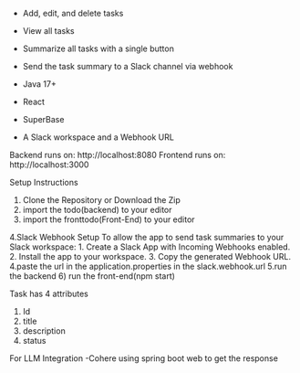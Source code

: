 - Add, edit, and delete tasks
- View all tasks
- Summarize all tasks with a single button
- Send the task summary to a Slack channel via webhook

- Java 17+
- React
- SuperBase
- A Slack workspace and a Webhook URL

Backend runs on: http://localhost:8080
Frontend runs on: http://localhost:3000


Setup Instructions
1. Clone the Repository or Download the Zip
2. import the todo(backend) to your editor
3. import the fronttodo(Front-End) to your editor 

4.Slack Webhook Setup
To allow the app to send task summaries to your Slack workspace:
	1.	Create a Slack App with Incoming Webhooks enabled.
	2.	Install the app to your workspace.
	3.	Copy the generated Webhook URL.
  	4.paste the url in the application.properties in the slack.webhook.url
5.run the backend
6) run the front-end(npm start)


Task has 4 attributes
1. Id
2. title
3. description
4. status


For LLM Integration -Cohere using spring boot web to get the response

